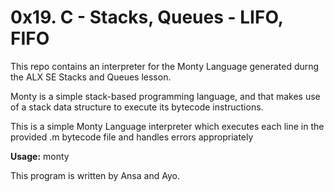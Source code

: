 # 0x19. C - Stacks, Queues - LIFO, FIFO

This repo contains an interpreter for the Monty Language generated durng the ALX SE Stacks and Queues lesson.

Monty is a simple stack-based programming language, and that makes use of a stack data structure to execute
its bytecode instructions.

This is a simple Monty Language interpreter which executes each line in the provided .m bytecode file and
handles errors appropriately

**Usage:**
monty <file>

This program is written by Ansa and Ayo.
